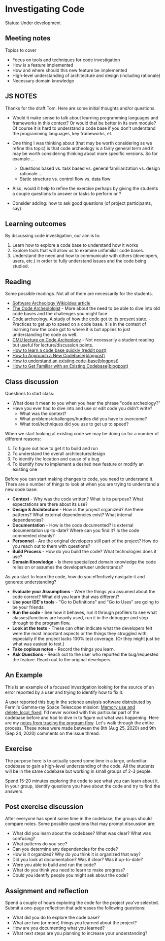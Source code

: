 # Investigating Code

Status: Under development

## Meeting notes

Topics to cover

* Focus on tools and techniques for code investigation
* How is a feature implemented
* How and where should this new feature be implemented
* High-level understanding of architecture and design (including rationale)
* Necessary domain knowledge

## JS NOTES

Thanks for the draft Tom. Here are some initial thoughts and/or questions.

* Would it make sense to talk about learning programming languages and frameworks in this context? Or would that be better in its own module? Of course it is hard to understand a code base if you don't understand the programming languages, key frameworks, et.

* One thing I was thinking about (that may be worth considering as we refine this topic) is that code archeology is a fairly general term and it may be worth considering thinking about more specific versions. So for example ...

  * Questions based vs. task based vs. general familiarization vs. design rationale ...
  * Static structure vs. control flow vs. data flow

* Also, would it help to refine the exercise perhaps by giving the students a couple questions to answer or tasks to perform or ?

* Consider adding: how to ask good questions (of project participants, say)

## Learning outcomes
By discussing code investigation, our aim is to:

1. Learn how to explore a code base to understand how it works
2. Explore tools that will allow us to examine unfamiliar code bases.
3. Understand the need and how to communicate with others (developers, users, etc.) in order to fully understand issues and the code being studied.

## Reading
Some possible readings. Not all of them are necessarily for the students.
* [Software Archeology Wikipidea article](https://en.wikipedia.org/wiki/Software_archaeology)
* [The Code Archeololgist](https://www.profocustechnology.com/software-development/the-code-archaeologist/) - More about the need to be able to dive into old code bases and the challenges you might face
* [Code archeology. A study of how the code got to its present state.](https://craiglrock.com/code-archeology/) - Practices to get up to speed on a code base.  It is in the context of learning how the code got to where it is but applies to just understanding the code as well.
* [CMU lecture on Code Archeology](https://cmu-313.github.io/_old/F22/assets/pdfs/04-code-archaeology.pdf) - Not necessarily a student reading but useful for lecture/discussion points.
* [How to learn a code base quickly (reddit post)](https://www.reddit.com/r/learnprogramming/comments/89pjdy/how_to_learn_a_new_codebase_quickly/)
* [How to Approach a New Codebase(blogpost)](https://amberwilson.co.uk/blog/how-to-approach-a-new-codebase/)
* [How to understand an existing code-base(blogpost)](https://medium.com/the-curious-coder/how-to-understand-an-existing-code-base-65989642baae)
* [How to Get Familiar with an Existing Codebase(blogpost)](https://dev.to/isaactony/how-to-get-familiar-with-an-existing-codebase-49k5)


## Class discussion
Questions to start class:
* What does it mean to you when you hear the phrase "code archeology?"
* Have you ever had to dive into and use or edit code you didn't write?  
  * What was the context?
  * What problems/challenges/hurdles did you have to overcome?
  * What tool/techniques did you use to get up to speed?

When we start looking at existing code we may be doing so for a number of different reasons:
1. To figure out how to get it to build and run
1. To understand the overall architecture/design
1. To identify the location and cause of a bug
1. To identify how to implement a desired new feature or modify an existing one

Before you can start making changes to code, you need to understand it.  There are a number of things to look at when you are trying to understand a new code base:
* **Context** - Why was the code written? What is its purpose? What expectations are there about its use?
* **Design & Architecture** - How is the project organized?  Are there patterns?  What external dependencies exist?  What internal dependencies?
* **Documentation** - How is the code documented?  Is external documentation up-to-date?  Where can you find it?  Is the code commented cleanly?
* **Personnel** - Are the original developers still part of the project?  How do you reach out to them with questions?
* **Build Process** - How do you build the code?  What technologies does it use?
* **Domain Knowledge** - Is there specialized domain knowledge the code relies on or assumes the developer/user understands?

As you start to learn the code, how do you effectively navigate it and generate understanding?
* **Evaluate your Assumptions** - Were the things you assumed about the code correct?  What did you learn that was different?
* **Use your IDE's tools** - "Go to Definitions" and "Go to Uses" are going to be your friends.
* **Run the code** - See how it behaves, run it through profilers to see what classes/functions are heavily used, run it in the debugger and step through to the program flow.
* **Look at the tests** - These can often indicate what the developers felt were the most important aspects or the things they struggled with, especially if the project lacks 100% test coverage. (Or they might just be what was easiest to test.)
* **Take copious notes** - Record the things you learn.
* **Ask Questions** - Reach out to the user who reported the bug/requested the feature. Reach out to the original developers.

## An Example
This is an example of a focused investigation looking for the source of an error reported by a user and trying to identify how to fix it.

A user reported this bug in the science analysis software distrubuted by Fermi's Gamma-ray Space Telescope mission: [Memory use and delete_local_fixed](https://github.com/fermi-lat/Likelihood/issues/90).  I'd never worked with this particular part of the codebase before and had to dive in to figure out what was happening.  Here are my [notes from tracing the program flow](../docs/likelihood-90.notes.txt).  Let's walk through the entire process.  These notes were made between the 8th (Aug 25, 2020) and 9th (Sep 24, 2020) comments on the issue thread.

## Exercise
The purpose here is to actually spend some time in a large, unfamiliar codebase to gain a high-level understanding of the code.  All the students will be in the same codebase but working in small groups of 2-3 people.  

Spend 15-20 minutes exploring the code to see what you can learn about it.  In your group, identify questions you have about the code and try to find the answers.

## Post exercise discussion
After everyone has spent some time in the codebase, the groups should compare notes.  Some possible questions that may prompt discussion are:
* What did you learn about the codebase?  What was clear?  What was confusing?
* What patterns do you see?
* Can you determine any dependencies for the code?
* How is it organized?  Why do you think it is organized that way?
* Did you look at documentation?  Was it clear? Was it up-to-date?
* Were you able to build and run the code?
* What do you think you need to learn to make progress?
* Could you identify people you might ask about the code?


## Assignment and reflection
Spend a couple of hours exploring the code for the project you've selected.  Submit a one-page reflection that addresses the following questions:
* What did you do to explore the code base?
* What are two (or more) things you learned about the project?
* How are you documenting what you learned?
* What next steps are you planning to increase your understanding? 
